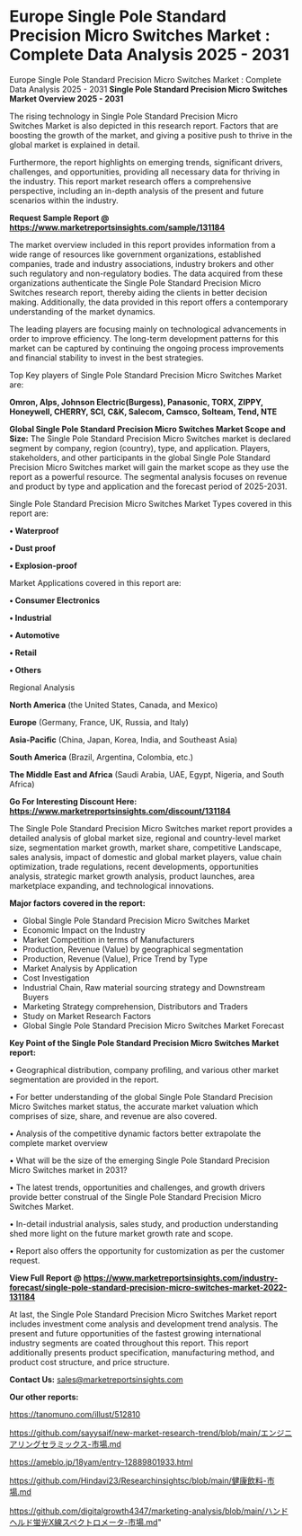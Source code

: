 # Europe Single Pole Standard Precision Micro Switches Market : Complete Data Analysis 2025 - 2031
Europe Single Pole Standard Precision Micro Switches Market : Complete Data Analysis 2025 - 2031
<Strong> Single Pole Standard Precision Micro Switches Market Overview 2025 - 2031</strong>

The rising technology in Single Pole Standard Precision Micro Switches Market is also depicted in this research report. Factors that are boosting the growth of the market, and giving a positive push to thrive in the global market is explained in detail.

Furthermore, the report highlights on emerging trends, significant drivers, challenges, and opportunities, providing all necessary data for thriving in the industry. This report market research offers a comprehensive perspective, including an in-depth analysis of the present and future scenarios within the industry.

<strong>Request Sample Report @ <a href=https://www.marketreportsinsights.com/sample/131184>https://www.marketreportsinsights.com/sample/131184</a></strong>

The market overview included in this report provides information from a wide range of resources like government organizations, established companies, trade and industry associations, industry brokers and other such regulatory and non-regulatory bodies. The data acquired from these organizations authenticate the Single Pole Standard Precision Micro Switches research report, thereby aiding the clients in better decision making. Additionally, the data provided in this report offers a contemporary understanding of the market dynamics.

The leading players are focusing mainly on technological advancements in order to improve efficiency. The long-term development patterns for this market can be captured by continuing the ongoing process improvements and financial stability to invest in the best strategies.

Top Key players of Single Pole Standard Precision Micro Switches Market are:

<strong>Omron, Alps, Johnson Electric(Burgess), Panasonic, TORX, ZIPPY, Honeywell, CHERRY, SCI, C&K, Salecom, Camsco, Solteam, Tend, NTE</strong>

<strong><b>Global Single Pole Standard Precision Micro Switches Market Scope and Size:</b></strong>
The Single Pole Standard Precision Micro Switches market is declared segment by company, region (country), type, and application. Players, stakeholders, and other participants in the global Single Pole Standard Precision Micro Switches market will gain the market scope as they use the report as a powerful resource. The segmental analysis focuses on revenue and product by type and application and the forecast period of 2025-2031.

Single Pole Standard Precision Micro Switches Market Types covered in this report are:

<strong>• Waterproof

• Dust proof

• Explosion-proof</strong>

Market Applications covered in this report are:

<strong>• Consumer Electronics

• Industrial

• Automotive

• Retail

• Others</strong> 

Regional Analysis

<strong>North America</strong> (the United States, Canada, and Mexico)

<strong>Europe</strong> (Germany, France, UK, Russia, and Italy)

<strong>Asia-Pacific</strong> (China, Japan, Korea, India, and Southeast Asia)

<strong>South America</strong> (Brazil, Argentina, Colombia, etc.)

<strong>The Middle East and Africa</strong> (Saudi Arabia, UAE, Egypt, Nigeria, and South Africa)

<strong>Go For Interesting Discount Here: <a href=https://www.marketreportsinsights.com/discount/131184>https://www.marketreportsinsights.com/discount/131184</a></strong>

The Single Pole Standard Precision Micro Switches market report provides a detailed analysis of global market size, regional and country-level market size, segmentation market growth, market share, competitive Landscape, sales analysis, impact of domestic and global market players, value chain optimization, trade regulations, recent developments, opportunities analysis, strategic market growth analysis, product launches, area marketplace expanding, and technological innovations.

<strong><b>Major factors covered in the report:</b></strong>
<ul>
  <li>Global Single Pole Standard Precision Micro Switches Market </li>
  <li>Economic Impact on the Industry</li>
  <li>Market Competition in terms of Manufacturers</li>
  <li>Production, Revenue (Value) by geographical segmentation</li>
  <li>Production, Revenue (Value), Price Trend by Type</li>
  <li>Market Analysis by Application</li>
  <li>Cost Investigation</li>
  <li>Industrial Chain, Raw material sourcing strategy and Downstream Buyers</li>
  <li>Marketing Strategy comprehension, Distributors and Traders</li>
  <li>Study on Market Research Factors</li>
  <li>Global Single Pole Standard Precision Micro Switches Market Forecast</li>
</ul>

<strong><b>Key Point of the Single Pole Standard Precision Micro Switches Market report:</b></strong>

• Geographical distribution, company profiling, and various other market segmentation are provided in the report.

• For better understanding of the global Single Pole Standard Precision Micro Switches market status, the accurate market valuation which comprises of size, share, and revenue are also covered.

• Analysis of the competitive dynamic factors better extrapolate the complete market overview

• What will be the size of the emerging Single Pole Standard Precision Micro Switches market in 2031?

• The latest trends, opportunities and challenges, and growth drivers provide better construal of the Single Pole Standard Precision Micro Switches Market.

• In-detail industrial analysis, sales study, and production understanding shed more light on the future market growth rate and scope.

• Report also offers the opportunity for customization as per the customer request.

<strong><b>View Full Report @ <a href=https://www.marketreportsinsights.com/industry-forecast/single-pole-standard-precision-micro-switches-market-2022-131184>https://www.marketreportsinsights.com/industry-forecast/single-pole-standard-precision-micro-switches-market-2022-131184</a></b></strong>


At last, the Single Pole Standard Precision Micro Switches Market report includes investment come analysis and development trend analysis. The present and future opportunities of the fastest growing international industry segments are coated throughout this report. This report additionally presents product specification, manufacturing method, and product cost structure, and price structure.

<strong>Contact Us:</strong>
sales@marketreportsinsights.com

<strong>Our other reports:</strong>

<a href=https://tanomuno.com/illust/512810>https://tanomuno.com/illust/512810</a>

<a href=https://github.com/sayysaif/new-market-research-trend/blob/main/エンジニアリングセラミックス-市場.md>https://github.com/sayysaif/new-market-research-trend/blob/main/エンジニアリングセラミックス-市場.md</a>

<a href=https://ameblo.jp/18yam/entry-12889801933.html>https://ameblo.jp/18yam/entry-12889801933.html</a>

<a href=https://github.com/Hindavi23/Researchinsightsc/blob/main/健康飲料-市場.md>https://github.com/Hindavi23/Researchinsightsc/blob/main/健康飲料-市場.md</a>

<a href=https://github.com/digitalgrowth4347/marketing-analysis/blob/main/ハンドヘルド蛍光X線スペクトロメータ-市場.md>https://github.com/digitalgrowth4347/marketing-analysis/blob/main/ハンドヘルド蛍光X線スペクトロメータ-市場.md</a>"
